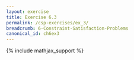 ```yaml
---
layout: exercise
title: Exercise 6.3
permalink: /csp-exercises/ex_3/
breadcrumb: 6-Constraint-Satisfaction-Problems
canonical_id: ch6ex3
---
```


{% include mathjax_support %}

